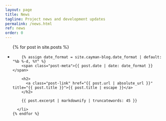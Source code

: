 ```yaml
---
layout: page
title: News
tagline: Project news and development updates
permalink: /news.html
ref: news
order: 0
---
```


<div>

  <ul class="post-list">
    {% for post in site.posts %}
      <li>

        {% assign date_format = site.cayman-blog.date_format | default: "%b %-d, %Y" %}
        <span class="post-meta">{{ post.date | date: date_format }}</span>

        <h2>
          <a class="post-link" href="{{ post.url | absolute_url }}" title="{{ post.title }}">{{ post.title | escape }}</a>
        </h2>

        {{ post.excerpt | markdownify | truncatewords: 45 }}

      </li>
    {% endfor %}
  </ul>

</div>
